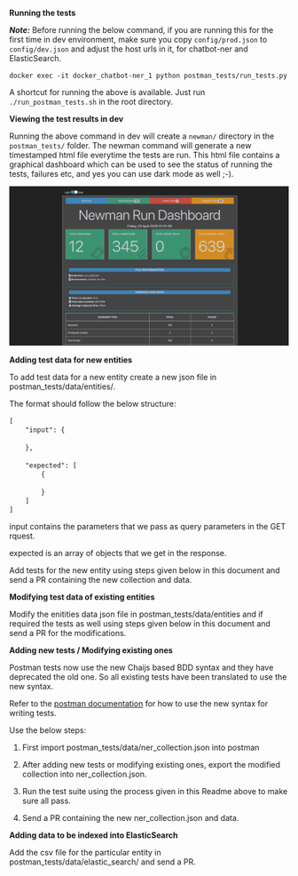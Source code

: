 **Running the tests**

***Note:*** Before running the below command, if you are running this for the first time in dev environment, make sure you copy ```config/prod.json``` to ```config/dev.json``` and adjust the host urls in it,
for chatbot-ner and ElasticSearch.

```
docker exec -it docker_chatbot-ner_1 python postman_tests/run_tests.py
```

A shortcut for running the above is available. Just run ```./run_postman_tests.sh``` in the root directory.

**Viewing the test results in dev**

Running the above command in dev will create a ```newman/``` directory in the ```postman_tests/``` folder. The newman command will generate a new timestamped html file everytime the tests are run. This html file contains a graphical dashboard which can be used to see the status of running the tests, failures etc, and yes you can use dark mode as well ;-).

![newman dashboard](newman.png)

**Adding test data for new entities**

To add test data for a new entity create a new json file in postman_tests/data/entities/.

The format should follow the below structure:

```
[
    "input": {

    },

    "expected": [
        {

        }
    ]
]
```

input contains the parameters that we pass as query parameters in the GET rquest.

expected is an array of objects that we get in the response.

Add tests for the new entity using steps given below in this document and send a PR containing the new collection and data.


**Modifying test data of existing entities**

Modify the enitities data json file in postman_tests/data/entities and if required the tests as well using steps given below in this document and send a PR for the modifications.


**Adding new tests / Modifying existing ones**

Postman tests now use the new Chaijs based BDD syntax and they have deprecated the old one. So all existing tests have been translated to use the new syntax. 

Refer to the [postman documentation](https://learning.postman.com/docs/postman/scripts/test-scripts/) for how to use the new syntax for writing tests.

Use the below steps:

1. First import postman_tests/data/ner_collection.json into postman

2. After adding new tests or modifying existing ones, export the modified collection into ner_collection.json.

3. Run the test suite using the process given in this Readme above to make sure all pass.

4. Send a PR containing the new ner_collection.json and data.


**Adding data to be indexed into ElasticSearch**

Add the csv file for the particular entity in postman_tests/data/elastic_search/ and send a PR.
